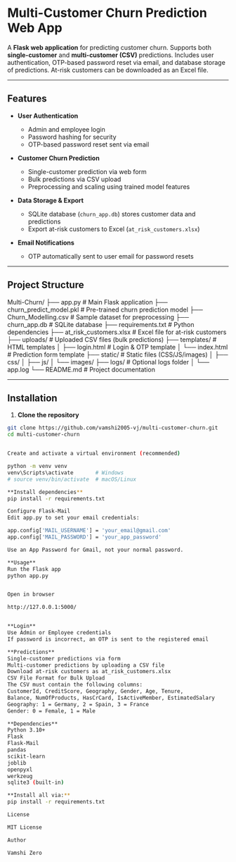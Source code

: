 # Multi-Customer Churn Prediction Web App

A **Flask web application** for predicting customer churn. Supports both **single-customer** and **multi-customer (CSV)** predictions. Includes user authentication, OTP-based password reset via email, and database storage of predictions. At-risk customers can be downloaded as an Excel file.

---

## Features

- **User Authentication**
  - Admin and employee login
  - Password hashing for security
  - OTP-based password reset sent via email

- **Customer Churn Prediction**
  - Single-customer prediction via web form
  - Bulk predictions via CSV upload
  - Preprocessing and scaling using trained model features

- **Data Storage & Export**
  - SQLite database (`churn_app.db`) stores customer data and predictions
  - Export at-risk customers to Excel (`at_risk_customers.xlsx`)

- **Email Notifications**
  - OTP automatically sent to user email for password resets

---

## Project Structure
Multi-Churn/
├── app.py # Main Flask application
├── churn_predict_model.pkl # Pre-trained churn prediction model
├── Churn_Modelling.csv # Sample dataset for preprocessing
├── churn_app.db # SQLite database
├── requirements.txt # Python dependencies
├── at_risk_customers.xlsx # Excel file for at-risk customers
├── uploads/ # Uploaded CSV files (bulk predictions)
├── templates/ # HTML templates
│ ├── login.html # Login & OTP template
│ └── index.html # Prediction form template
├── static/ # Static files (CSS/JS/images)
│ ├── css/
│ ├── js/
│ └── images/
├── logs/ # Optional logs folder
│ └── app.log
└── README.md # Project documentation


---

## Installation

1. **Clone the repository**
```bash
git clone https://github.com/vamshi2005-vj/multi-customer-churn.git
cd multi-customer-churn


Create and activate a virtual environment (recommended)

python -m venv venv
venv\Scripts\activate       # Windows
# source venv/bin/activate  # macOS/Linux

**Install dependencies**
pip install -r requirements.txt

Configure Flask-Mail
Edit app.py to set your email credentials:

app.config['MAIL_USERNAME'] = 'your_email@gmail.com'
app.config['MAIL_PASSWORD'] = 'your_app_password'

Use an App Password for Gmail, not your normal password.

**Usage**
Run the Flask app
python app.py


Open in browser

http://127.0.0.1:5000/


**Login**
Use Admin or Employee credentials
If password is incorrect, an OTP is sent to the registered email

**Predictions**
Single-customer predictions via form
Multi-customer predictions by uploading a CSV file
Download at-risk customers as at_risk_customers.xlsx
CSV File Format for Bulk Upload
The CSV must contain the following columns:
CustomerId, CreditScore, Geography, Gender, Age, Tenure,
Balance, NumOfProducts, HasCrCard, IsActiveMember, EstimatedSalary
Geography: 1 = Germany, 2 = Spain, 3 = France
Gender: 0 = Female, 1 = Male

**Dependencies**
Python 3.10+
Flask
Flask-Mail
pandas
scikit-learn
joblib
openpyxl
werkzeug
sqlite3 (built-in)

**Install all via:**
pip install -r requirements.txt

License

MIT License

Author

Vamshi Zero
